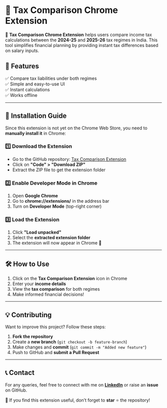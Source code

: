# 🏦 Tax Comparison Chrome Extension  

🚀 **Tax Comparison Chrome Extension** helps users compare income tax calculations between the **2024-25** and **2025-26** tax regimes in India. This tool simplifies financial planning by providing instant tax differences based on salary inputs.  

## 📌 Features  
✅ Compare tax liabilities under both regimes  
✅ Simple and easy-to-use UI  
✅ Instant calculations  
✅ Works offline  

---

## 🔧 Installation Guide  

Since this extension is not yet on the Chrome Web Store, you need to **manually install it** in Chrome:  

### **1️⃣ Download the Extension**  
- Go to the GitHub repository: [Tax Comparison Extension](https://github.com/vaikashi/tax-comparison-extension)  
- Click on **"Code" > "Download ZIP"**  
- Extract the ZIP file to get the extension folder  

### **2️⃣ Enable Developer Mode in Chrome**  
1. Open **Google Chrome**  
2. Go to **chrome://extensions/** in the address bar  
3. Turn on **Developer Mode** (top-right corner)  

### **3️⃣ Load the Extension**  
1. Click **"Load unpacked"**  
2. Select the **extracted extension folder**  
3. The extension will now appear in Chrome 🎉  

---

## 🛠 How to Use  
1. Click on the **Tax Comparison Extension** icon in Chrome  
2. Enter your **income details**  
3. View the **tax comparison** for both regimes  
4. Make informed financial decisions!  

---

## 💡 Contributing  
Want to improve this project? Follow these steps:  
1. **Fork the repository**  
2. Create a **new branch** (`git checkout -b feature-branch`)  
3. Make changes and **commit** (`git commit -m "Added new feature"`)  
4. Push to GitHub and **submit a Pull Request**  

---

## 📞 Contact  
For any queries, feel free to connect with me on **[LinkedIn](https://www.linkedin.com/in/vaishnavi-sharma-3b31791b3)** or raise an **issue** on GitHub.  

🌟 If you find this extension useful, don’t forget to **star** ⭐ the repository!  
